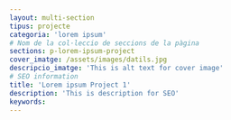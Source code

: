 ```yaml
---
layout: multi-section
tipus: projecte
categoria: 'lorem ipsum'
# Nom de la col·leccio de seccions de la pàgina
sections: p-lorem-ipsum-project
cover_imatge: /assets/images/datils.jpg
descripcio_imatge: 'This is alt text for cover image'
# SEO information
title: 'Lorem ipsum Project 1'
description: 'This is description for SEO'
keywords:
---
```

